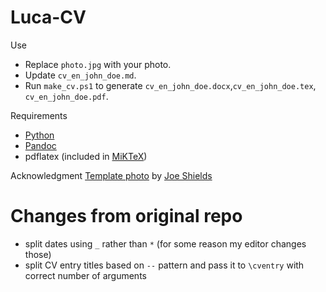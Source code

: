 # Luca-CV

Use

- Replace `photo.jpg` with your photo.
- Update `cv_en_john_doe.md`.
- Run `make_cv.ps1` to generate `cv_en_john_doe.docx`,`cv_en_john_doe.tex`, `cv_en_john_doe.pdf`.

Requirements

- [Python](https://www.python.org/)
- [Pandoc](https://pandoc.org/)
- pdflatex (included in [MiKTeX](https://miktex.org))

Acknowledgment
[Template photo](https://unsplash.com/photos/dLij9K4ObYY) by [Joe Shields](https://unsplash.com/@fortyozsteak)

# Changes from original repo

- split dates using `_` rather than `*` (for some reason my editor changes those)
- split CV entry titles based on `--` pattern and pass it to `\cventry` with correct number of arguments
